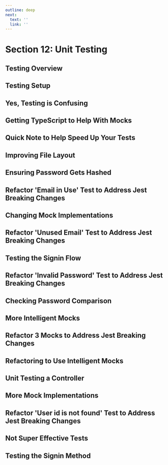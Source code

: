 ```yaml
---
outline: deep
next:
  text: ''
  link: ''
---
```


# Section 12: Unit Testing

## Testing Overview
## Testing Setup

## Yes, Testing is Confusing

## Getting TypeScript to Help With Mocks


## Quick Note to Help Speed Up Your Tests


## Improving File Layout


## Ensuring Password Gets Hashed

## Refactor 'Email in Use' Test to Address Jest Breaking Changes

## Changing Mock Implementations

## Refactor 'Unused Email' Test to Address Jest Breaking Changes

## Testing the Signin Flow


## Refactor 'Invalid Password' Test to Address Jest Breaking Changes

## Checking Password Comparison


## More Intelligent Mocks


## Refactor 3 Mocks to Address Jest Breaking Changes


## Refactoring to Use Intelligent Mocks


## Unit Testing a Controller


## More Mock Implementations


## Refactor 'User id is not found' Test to Address Jest Breaking Changes


## Not Super Effective Tests


## Testing the Signin Method
